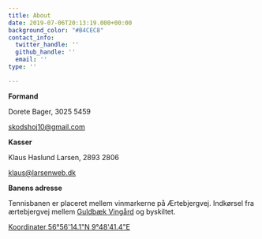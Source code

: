 ```yaml
---
title: About
date: 2019-07-06T20:13:19.000+00:00
background_color: "#B4CEC8"
contact_info:
  twitter_handle: ''
  github_handle: ''
  email: ''
type: ''

---
```

**Formand**

Dorete Bager, 3025 5459

[skodshoj10@gmail.com](mailto:skodshoj10@gmail.com)

**Kasser**

Klaus Haslund Larsen, 2893 2806

[klaus@larsenweb.dk](mailto:klaus@larsenweb.dk)

**Banens adresse**

Tennisbanen er placeret mellem vinmarkerne på Ærtebjergvej. Indkørsel fra ærtebjergvej mellem [Guldbæk Vingård](http://guldbækvingård.dk "Guldbæk Vingård") og byskiltet.

[Koordinater 56°56'14.1"N 9°48'41.4"E](https://goo.gl/maps/NsQj2he6vus9KVHS8 "Koordinater") 
